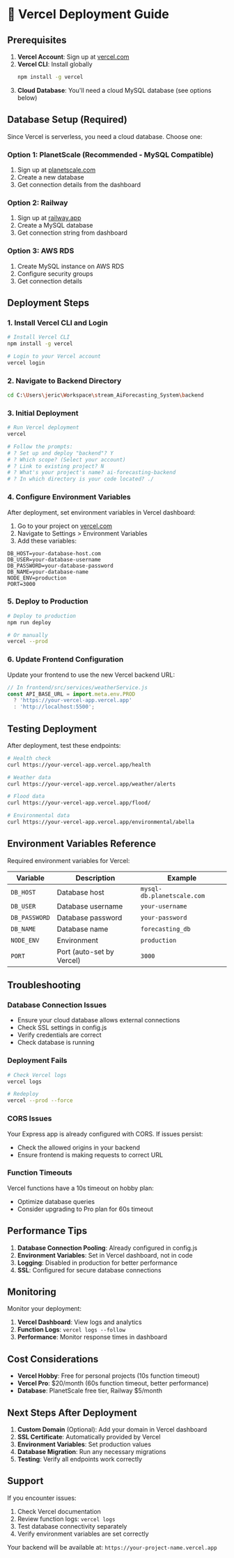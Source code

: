 # 🚀 Vercel Deployment Guide

## Prerequisites

1. **Vercel Account**: Sign up at [vercel.com](https://vercel.com)
2. **Vercel CLI**: Install globally
   ```bash
   npm install -g vercel
   ```
3. **Cloud Database**: You'll need a cloud MySQL database (see options below)

## Database Setup (Required)

Since Vercel is serverless, you need a cloud database. Choose one:

### Option 1: PlanetScale (Recommended - MySQL Compatible)
1. Sign up at [planetscale.com](https://planetscale.com)
2. Create a new database
3. Get connection details from the dashboard

### Option 2: Railway
1. Sign up at [railway.app](https://railway.app)
2. Create a MySQL database
3. Get connection string from dashboard

### Option 3: AWS RDS
1. Create MySQL instance on AWS RDS
2. Configure security groups
3. Get connection details

## Deployment Steps

### 1. Install Vercel CLI and Login
```bash
# Install Vercel CLI
npm install -g vercel

# Login to your Vercel account
vercel login
```

### 2. Navigate to Backend Directory
```bash
cd C:\Users\jeric\Workspace\stream_AiForecasting_System\backend
```

### 3. Initial Deployment
```bash
# Run Vercel deployment
vercel

# Follow the prompts:
# ? Set up and deploy "backend"? Y
# ? Which scope? (Select your account)
# ? Link to existing project? N
# ? What's your project's name? ai-forecasting-backend
# ? In which directory is your code located? ./
```

### 4. Configure Environment Variables
After deployment, set environment variables in Vercel dashboard:

1. Go to your project on [vercel.com](https://vercel.com)
2. Navigate to Settings > Environment Variables
3. Add these variables:

```
DB_HOST=your-database-host.com
DB_USER=your-database-username
DB_PASSWORD=your-database-password
DB_NAME=your-database-name
NODE_ENV=production
PORT=3000
```

### 5. Deploy to Production
```bash
# Deploy to production
npm run deploy

# Or manually
vercel --prod
```

### 6. Update Frontend Configuration
Update your frontend to use the new Vercel backend URL:

```javascript
// In frontend/src/services/weatherService.js
const API_BASE_URL = import.meta.env.PROD 
  ? 'https://your-vercel-app.vercel.app' 
  : 'http://localhost:5500';
```

## Testing Deployment

After deployment, test these endpoints:

```bash
# Health check
curl https://your-vercel-app.vercel.app/health

# Weather data
curl https://your-vercel-app.vercel.app/weather/alerts

# Flood data
curl https://your-vercel-app.vercel.app/flood/

# Environmental data
curl https://your-vercel-app.vercel.app/environmental/abella
```

## Environment Variables Reference

Required environment variables for Vercel:

| Variable | Description | Example |
|----------|-------------|---------|
| `DB_HOST` | Database host | `mysql-db.planetscale.com` |
| `DB_USER` | Database username | `your-username` |
| `DB_PASSWORD` | Database password | `your-password` |
| `DB_NAME` | Database name | `forecasting_db` |
| `NODE_ENV` | Environment | `production` |
| `PORT` | Port (auto-set by Vercel) | `3000` |

## Troubleshooting

### Database Connection Issues
- Ensure your cloud database allows external connections
- Check SSL settings in config.js
- Verify credentials are correct
- Check database is running

### Deployment Fails
```bash
# Check Vercel logs
vercel logs

# Redeploy
vercel --prod --force
```

### CORS Issues
Your Express app is already configured with CORS. If issues persist:
- Check the allowed origins in your backend
- Ensure frontend is making requests to correct URL

### Function Timeouts
Vercel functions have a 10s timeout on hobby plan:
- Optimize database queries
- Consider upgrading to Pro plan for 60s timeout

## Performance Tips

1. **Database Connection Pooling**: Already configured in config.js
2. **Environment Variables**: Set in Vercel dashboard, not in code
3. **Logging**: Disabled in production for better performance
4. **SSL**: Configured for secure database connections

## Monitoring

Monitor your deployment:
1. **Vercel Dashboard**: View logs and analytics
2. **Function Logs**: `vercel logs --follow`
3. **Performance**: Monitor response times in dashboard

## Cost Considerations

- **Vercel Hobby**: Free for personal projects (10s function timeout)
- **Vercel Pro**: $20/month (60s function timeout, better performance)
- **Database**: PlanetScale free tier, Railway $5/month

## Next Steps After Deployment

1. **Custom Domain** (Optional): Add your domain in Vercel dashboard
2. **SSL Certificate**: Automatically provided by Vercel
3. **Environment Variables**: Set production values
4. **Database Migration**: Run any necessary migrations
5. **Testing**: Verify all endpoints work correctly

## Support

If you encounter issues:
1. Check Vercel documentation
2. Review function logs: `vercel logs`
3. Test database connectivity separately
4. Verify environment variables are set correctly

Your backend will be available at: `https://your-project-name.vercel.app`